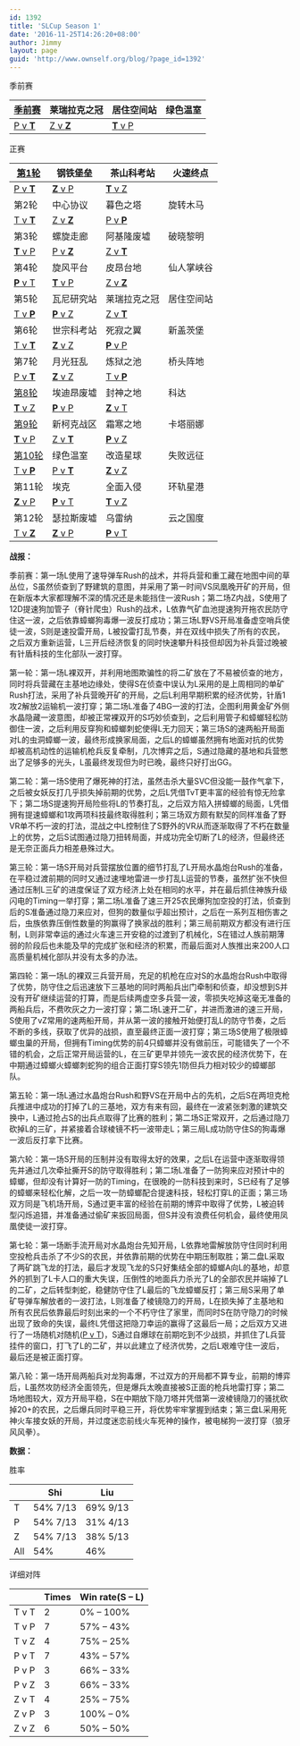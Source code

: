 ```yaml
---
id: 1392
title: 'SLCup Season 1'
date: '2016-11-25T14:26:20+08:00'
author: Jimmy
layout: page
guid: 'http://www.ownself.org/blog/?page_id=1392'
---
```


季前赛

| [季前赛](http://www.bilibili.com/video/av8852555/) | 莱瑞拉克之冠 | 居住空间站 | 绿色温室 |
|---|---|---|---|
| [P v **T**](http://www.ggtracker.com/matches/6876753) | [Z v **Z**](http://www.ggtracker.com/matches/6876752) | [**T** v P](http://www.ggtracker.com/matches/6876754) |

正赛

| [第1轮](http://www.bilibili.com/video/av8852636/) | 钢铁堡垒 | 茶山科考站 | 火速终点 |
|---|---|---|---|
| [P v **T**](http://www.ggtracker.com/matches/6885761) | [**Z** v P](http://www.ggtracker.com/matches/6885782) | [**T** v Z](http://www.ggtracker.com/matches/6885785) |
| 第2轮 | 中心协议 | 暮色之塔 | 旋转木马 |
| [T v **T**](http://www.ggtracker.com/matches/6893455) | [Z v **Z**](http://www.ggtracker.com/matches/6893463) | [P v **P**](http://sc2replaystats.com/replay/activeArmy/4064985) |
| 第3轮 | 螺旋走廊 | 阿基隆废墟 | 破晓黎明 |
| [**T** v P](http://www.ggtracker.com/matches/6901903) | [P v **Z**](http://www.ggtracker.com/matches/6901904) | [Z v **T**](http://www.ggtracker.com/matches/6901905) |
| 第4轮 | 旋风平台 | 皮昂台地 | 仙人掌峡谷 |
| [**P** v T](http://www.ggtracker.com/matches/6909278) | [**T** v P](http://www.ggtracker.com/matches/6909276) | [Z v **Z**](http://www.ggtracker.com/matches/6909279) |
| 第5轮 | 瓦尼研究站 | 莱瑞拉克之冠 | 居住空间站 |
| [T v **P**](http://www.ggtracker.com/matches/6920019) | [**P** v Z](http://www.ggtracker.com/matches/6920020) | [Z v **T**](http://www.ggtracker.com/matches/6920022) |
| 第6轮 | 世宗科考站 | 死寂之翼 | 新盖茨堡 |
| [T v **T**](http://www.ggtracker.com/matches/6933516) | [**Z** v Z](http://www.ggtracker.com/matches/6933517) | [**P** v P](http://www.ggtracker.com/matches/6933518) |
| 第7轮 | 月光狂乱 | 炼狱之池 | 桥头阵地 |
| [P v **T**](http://www.ggtracker.com/matches/6936282) | [**Z** v Z](http://www.ggtracker.com/matches/6936284) | [T v **P**](http://www.ggtracker.com/matches/6936285) |
| [第8轮](http://www.bilibili.com/video/av8800134/) | 埃迪昂废墟 | 封神之地 | 科达 |
| [**T** v Z](http://www.ggtracker.com/matches/6981177) | [**P** v P](http://www.ggtracker.com/matches/6986316) | [**Z** v T](http://www.ggtracker.com/matches/6988465) |
| [第9轮](http://www.bilibili.com/video/av8936523/) | 新柯克战区 | 霜寒之地 | 卡塔丽娜 |
| [**T** v P](http://www.ggtracker.com/matches/6989092) | [Z v **T**](http://sc2replaystats.com/replay/4461092) | [**P** v Z](http://sc2replaystats.com/replay/4461093) |
| [第10轮](http://www.bilibili.com/video/av9147819/) | 绿色温室 | 改造星球 | 失败远征 |
| [T v **P**](http://www.ggtracker.com/matches/6996537) | [P v **T**](http://www.ggtracker.com/matches/6997752) | [**Z** v Z](http://www.ggtracker.com/matches/7000682) |
| 第11轮 | 埃克 | 全面入侵 | 环轨星港 |
| [**Z** v P](http://sc2replaystats.com/replay/4557994) | [**P** v T](http://sc2replaystats.com/replay/4557997) | [**T** v Z](http://www.ggtracker.com/matches/7011482) |
| 第12轮 | 瑟拉斯废墟 | 乌雷纳 | 云之国度 |
| [T v **Z**](http://www.ggtracker.com/matches/7011475) | [**Z** v P](http://www.ggtracker.com/matches/7011477) | [**P** v T](http://www.ggtracker.com/matches/7011478) |

**战报：**

季前赛：第一场L使用了速导弹车Rush的战术，并将兵营和重工藏在地图中间的草丛位，S虽然侦查到了野建筑的意图，并采用了第一时间VS凤凰晚开矿的开局，但在新版本大家都理解不深的情况还是未能挡住一波Rush；第二场Z内战，S使用了12D提速狗加管子（脊针爬虫）Rush的战术，L依靠气矿血池提速狗开拖农民防守住这一波，之后依靠蟑螂狗毒爆一波反打成功；第三场L野VS开局准备虚空哨兵使徒一波，S则是速投雷开局，L被投雷打乱节奏，并在双线中损失了所有的农民，之后双方重新运营，L三开后经济恢复的同时快速攀升科技但却因为补兵营过晚被有针盾科技的生化部队一波打穿。

第一轮：第一场L裸双开，并利用地图欺骗性的将二矿放在了不易被侦查的地方，同时将兵营藏在主基地边缘处，使得S在侦查中误认为L采用的是上周相同的单矿Rush打法，采用了补兵营晚开矿的开局，之后L利用早期积累的经济优势，针盾1攻2解放2运输机一波打穿；第二场L准备了4BG一波的打法，企图利用黄金矿外侧水晶隐藏一波意图，却被正常裸双开的S巧妙侦查到，之后利用管子和蟑螂轻松防御住一波，之后利用反穿狗和蟑螂刺蛇使得L无力回天；第三场S的速两船开局面对L的虫洞蟑螂一波，最终形成换家局面，之后L的蟑螂虽然拥有地面对抗的优势却被高机动性的运输机枪兵反复牵制，几次博弈之后，S通过隐藏的基地和兵营憋出了足够多的光头，L虽最终发现但为时已晚，最终只好打出GG。

第二轮：第一场S使用了爆死神的打法，虽然击杀大量SVC但没能一鼓作气拿下，之后被女妖反打几乎损失掉前期的优势，之后L凭借TvT更丰富的经验有惊无险拿下；第二场S提速狗开局险些将L的节奏打乱，之后双方陷入拼蟑螂的局面，L凭借拥有提速蟑螂和1攻两项科技最终取得胜利；第三场双方颇有默契的同样准备了野VR单不朽一波的打法，混战之中L控制住了S野外的VR从而逐渐取得了不朽在数量上的优势，之后S试图通过隐刀扭转局面，并成功完全切断了L的经济，但最终还是无奈正面兵力相差悬殊过大。

第三轮：第一场S开局对兵营摆放位置的细节打乱了L开局水晶炮台Rush的准备，在平稳过渡前期的同时又通过速埋地雷进一步打乱L运营的节奏，虽然扩张不快但通过压制L三矿的进度保证了双方经济上处在相同的水平，并在最后抓住神族升级闪电的Timing一举打穿；第二场L准备了速三开25农民爆狗加空投的打法，侦查到后的S准备通过隐刀来应对，但狗的数量似乎超出预计，之后在一系列互相伤害之后，虫族依靠压倒性数量的狗赢得了换家战的胜利；第三局前期双方都没有进行压制，L则非常幸运的通过火车速三开安稳的过渡到了机械化，S在错过人族前期薄弱的阶段后也未能及早的完成扩张和经济的积累，而最后面对人族推出来200人口高质量机械化部队并没有太多的办法。

第四轮：第一场L的裸双三兵营开局，充足的机枪在应对S的水晶炮台Rush中取得了优势，防守住之后迅速放下三基地的同时两船兵出门牵制和侦查，却没想到S并没有开矿继续运营的打算，而是后续两虚空多兵营一波，零损失吃掉这毫无准备的两船兵后，不费吹灰之力一波打穿；第二场L速开二矿，并进而激进的速三开局，S使用了vZ常用的速两船开局，并从第一波的接触开始便打乱L的防守节奏，之后不断的多线，获取了优异的战损，直至最终正面一波打穿；第三场S使用了极限蟑螂虫巢的开局，但拥有Timing优势的前4只蟑螂并没有做前压，可能错失了一个不错的机会，之后正常开局运营的L，在三矿更早并领先一波农民的经济优势下，在中期通过蟑螂火蟑螂刺蛇狗的组合正面打穿S领先1防但兵力相对较少的蟑螂部队。

第五轮：第一场L通过水晶炮台Rush和野VS在开局中占的先机，之后S在两坦克枪兵推进中成功的打掉了L的三基地，双方有来有回，最终在一波紧张刺激的建筑交换中，L通过抢占S的出兵点取得了比赛的胜利；第二场S正常双开，之后通过隐刀砍掉L的三矿，并紧接着合球棱镜不朽一波带走L；第三局L成功防守住S的狗毒爆一波后反打拿下比赛。

第六轮：第一场S开局的压制并没有取得太好的效果，之后L在运营中逐渐取得领先并通过几次牵扯撕开S的防守取得胜利；第二场L准备了一防狗来应对预计中的蟑螂，但却没有计算好一防的Timing，在很晚的一防科技到来时，S已经有了足够的蟑螂来轻松化解，之后一攻一防蟑螂配合提速科技，轻松打穿L的正面；第三场双方同是飞机场开局，S通过更丰富的经验在前期的博弈中取得了优势，L被迫转型闪烁追猎，并准备通过偷矿来扳回局面，但S并没有浪费任何机会，最终使用凤凰使徒一波打穿。

第七轮：第一场断手流开局对水晶炮台先知开局，L依靠地雷解放防守住同时利用空投枪兵击杀了不少S的农民，并依靠前期的优势在中期压制取胜；第二盘L采取了两矿跳飞龙的打法，最后才发现飞龙的S只好集结全部的蟑螂A向L的基地，却意外的抓到了L卡人口的重大失误，压倒性的地面兵力杀光了L的全部农民并端掉了L的二矿，之后转型刺蛇，稳健防守住了L最后的飞龙蟑螂反打；第三局S采用了单矿导弹车解放者的一波打法，L则准备了棱镜隐刀的开局，L在损失掉了主基地和所有农民后依靠最后时刻出来的一个不朽守住了家里，而同时S在防守隐刀的时候出现了致命的失误，最终L凭借这把隐刀幸运的赢得了这最后一局；之后双方又进行了一场随机对随机([P v T](http://www.ggtracker.com/matches/6936289))，S通过自爆球在前期吃到不少战损，并抓住了L兵营挂件的窗口，打飞了L的二矿，并以此建立了经济优势，之后L艰难守住一波后，最后还是被正面打穿。

第八轮：第一场开局两船兵对龙狗毒爆，不过双方的开局都不算专业，前期的博弈后，L虽然攻防经济全面领先，但是爆兵太晚直接被S正面的枪兵地雷打穿；第二场地图较大，双方开局平稳，S在中期放下隐刀塔并凭借第一波棱镜隐刀的骚扰砍掉20+的农民，之后爆兵同时平稳三开，将优势牢牢掌握到结束；第三盘L采用死神火车接女妖的开局，并过度迷恋前线火车死神的操作，被电梯狗一波打穿（狼牙风风拳）。

**数据：**

胜率

|  | Shi | Liu |
|---|---|---|
| T | 54% 7/13 | 69% 9/13 |
| P | 54% 7/13 | 31% 4/13 |
| Z | 54% 7/13 | 38% 5/13 |
| All | 54% | 46% |

详细对阵

|  | Times | Win rate(S – L) |
|---|---|---|
| T v T | 2 | 0% – 100% |
| T v P | 7 | 57% – 43% |
| T v Z | 4 | 75% – 25% |
| P v T | 7 | 43% – 57% |
| P v P | 3 | 66% – 33% |
| P v Z | 3 | 66% – 33% |
| Z v T | 4 | 25% – 75% |
| Z v P | 3 | 100% – 0% |
| Z v Z | 6 | 50% – 50% |